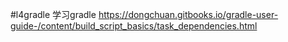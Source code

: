 #l4gradle
学习gradle
https://dongchuan.gitbooks.io/gradle-user-guide-/content/build_script_basics/task_dependencies.html